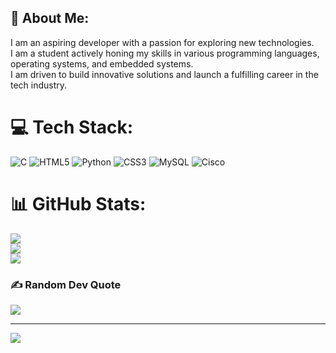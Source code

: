 ## 💫 About Me:
I am an aspiring developer with a passion for exploring new technologies.<br>I am a student actively honing my skills in various programming languages, operating systems, and embedded systems.<br>I am driven to build innovative solutions and launch a fulfilling career in the tech industry.


# 💻 Tech Stack:
![C](https://img.shields.io/badge/c-%2300599C.svg?style=for-the-badge&logo=c&logoColor=white) ![HTML5](https://img.shields.io/badge/html5-%23E34F26.svg?style=for-the-badge&logo=html5&logoColor=white) ![Python](https://img.shields.io/badge/python-3670A0?style=for-the-badge&logo=python&logoColor=ffdd54) ![CSS3](https://img.shields.io/badge/css3-%231572B6.svg?style=for-the-badge&logo=css3&logoColor=white) ![MySQL](https://img.shields.io/badge/mysql-%2300000f.svg?style=for-the-badge&logo=mysql&logoColor=white) ![Cisco](https://img.shields.io/badge/cisco-%23049fd9.svg?style=for-the-badge&logo=cisco&logoColor=black)
# 📊 GitHub Stats:
![](https://github-readme-stats.vercel.app/api?username=johawk06&theme=dark&hide_border=false&include_all_commits=false&count_private=false)<br/>
![](https://github-readme-streak-stats.herokuapp.com/?user=johawk06&theme=dark&hide_border=false)<br/>
![](https://github-readme-stats.vercel.app/api/top-langs/?username=johawk06&theme=dark&hide_border=false&include_all_commits=false&count_private=false&layout=compact)

### ✍️ Random Dev Quote
![](https://quotes-github-readme.vercel.app/api?type=horizontal&theme=radical)

---
[![](https://visitcount.itsvg.in/api?id=johawk06&icon=0&color=0)](https://visitcount.itsvg.in)

<!-- Proudly created with GPRM ( https://gprm.itsvg.in ) -->
